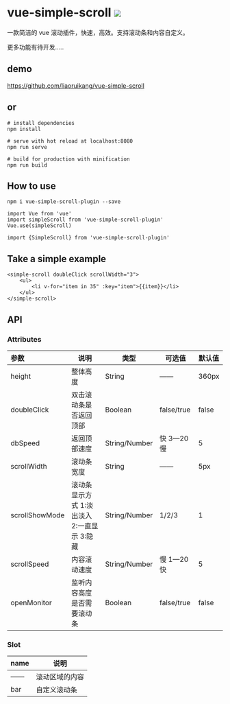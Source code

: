 # vue-simple-scroll ![](https://img.shields.io/badge/version-1.0.7-blue.svg)

一款简洁的 vue 滚动插件，快速，高效。支持滚动条和内容自定义。

更多功能有待开发.....

## demo

https://github.com/liaoruikang/vue-simple-scroll

## or

```
# install dependencies
npm install

# serve with hot reload at localhost:8080
npm run serve

# build for production with minification
npm run build
```

## How to use

```
npm i vue-simple-scroll-plugin --save
```

```
import Vue from 'vue'
import simpleScroll from 'vue-simple-scroll-plugin'
Vue.use(simpleScroll)
```

```
import {SimpleScroll} from 'vue-simple-scroll-plugin'
```

## Take a simple example
```
<simple-scroll doubleClick scrollWidth="3">
	<ul>
		<li v-for="item in 35" :key="item">{{item}}</li>
	</ul>
</simple-scroll>
```

## **API**

### Attributes

| 参数           | 说明                                        | 类型          | 可选值              | 默认值 |
| :------------- | ------------------------------------------- | ------------- | ------------------- | ------ |
| height         | 整体高度                                    | String        | ——                  | 360px  |
| doubleClick    | 双击滚动条是否返回顶部                      		| Boolean       | false/true        | false  |
| dbSpeed        | 返回顶部速度                                	| String/Number | 快 3—20 慢          | 5      |
| scrollWidth    | 滚动条宽度                                  | String        | ——                  | 5px    |
| scrollShowMode | 滚动条显示方式 1:淡出淡入 2:一直显示 3:隐藏 | String/Number 			| 1/2/3               | 1      |
| scrollSpeed    | 内容滚动速度                                | String/Number | 慢 1—20 快          	| 5      |
| openMonitor   | 监听内容高度是否需要滚动条                      | Boolean 			| false/true      		| false   |

### Slot

| name | 说明           |
| ---- | -------------- |
| ——   | 滚动区域的内容 |
| bar  | 自定义滚动条   |
